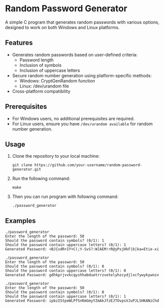 # Random Password Generator

A simple C program that generates random passwords with various options, designed to work on both Windows and Linux platforms.

## Features

- Generates random passwords based on user-defined criteria:
  - Password length
  - Inclusion of symbols
  - Inclusion of uppercase letters
- Secure random number generation using platform-specific methods:
  - Windows: CryptGenRandom function
  - Linux: /dev/urandom file
- Cross-platform compatibility

## Prerequisites

- For Windows users, no additional prerequisites are required.
- For Linux users, ensure you have `/dev/urandom available` for random number generation.

## Usage

1. Clone the repository to your local machine:

   `
   git clone https://github.com/your-username/random-password-generator.git
   `

2. Run the following command:

   `
   make
   `
3. Then you can run program with following command:

   `
   ./password_generator
   `
## Examples

```shell
./password_generator
Enter the length of the password: 50
Should the password contain symbols? (0/1): 1
Should the password contain uppercase letters? (0/1): 1
Generated Password: <BJ{vdR+IY+C(;Y-SvS?:W]AEM!rR@yPxjHkF|b|ka=Etie-xi
```

```shell
./password_generator
Enter the length of the password: 50
Should the password contain symbols? (0/1): 0
Should the password contain uppercase letters? (0/1): 0
Generated Password: gdhkprjvvkcqyshhabduetrrzvotelyhzcydjlxcfywykywnzv
```

```shell
./password_generator
Enter the length of the password: 50
Should the password contain symbols? (0/1): 0
Should the password contain uppercase letters? (0/1): 1
Generated Password: ipbzIStpeWLPfSnRmGmyYZmAkJfzEJTOvpsVJuPJLSHKANiChd
```
